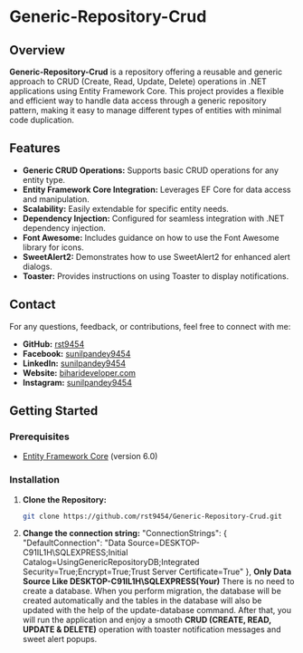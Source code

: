 # Generic-Repository-Crud

## Overview

**Generic-Repository-Crud** is a repository offering a reusable and generic approach to CRUD (Create, Read, Update, Delete) operations in .NET applications using Entity Framework Core. This project provides a flexible and efficient way to handle data access through a generic repository pattern, making it easy to manage different types of entities with minimal code duplication.

## Features

- **Generic CRUD Operations:** Supports basic CRUD operations for any entity type.
- **Entity Framework Core Integration:** Leverages EF Core for data access and manipulation.
- **Scalability:** Easily extendable for specific entity needs.
- **Dependency Injection:** Configured for seamless integration with .NET dependency injection.
- **Font Awesome:** Includes guidance on how to use the Font Awesome library for icons.
- **SweetAlert2:** Demonstrates how to use SweetAlert2 for enhanced alert dialogs.
- **Toaster:** Provides instructions on using Toaster to display notifications.

## Contact

For any questions, feedback, or contributions, feel free to connect with me:

- **GitHub:** [rst9454](https://github.com/rst9454/)
- **Facebook:** [sunilpandey9454](https://facebook.com/sunilpandey9454)
- **LinkedIn:** [sunilpandey9454](https://linkedin.com/in/sunilpandey9454)
- **Website:** [biharideveloper.com](https://biharideveloper.com)
- **Instagram:** [sunilpandey9454](https://instagram.com/sunilpandey9454)

## Getting Started

### Prerequisites

- [Entity Framework Core](https://docs.microsoft.com/en-us/ef/core/) (version 6.0)

### Installation

1. **Clone the Repository:**

   ```bash
   git clone https://github.com/rst9454/Generic-Repository-Crud.git

2. **Change the connection string:**
      "ConnectionStrings": {
  "DefaultConnection": "Data Source=DESKTOP-C91IL1H\\SQLEXPRESS;Initial Catalog=UsingGenericRepositoryDB;Integrated Security=True;Encrypt=True;Trust Server Certificate=True"
}, **Only Data Source Like DESKTOP-C91IL1H\\SQLEXPRESS(Your)**
    There is no need to create a database. When you perform migration, the database will be created automatically and the tables in the database will also be updated with the help of the update-database command.
   After that, you will run the application and enjoy a smooth **CRUD (CREATE, READ, UPDATE & DELETE)** operation with toaster notification messages and sweet alert popups.
